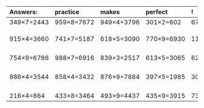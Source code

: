 | Answers: | practice | makes | perfect | ! |
| :--- | :--- | :--- | :--- | :--- |
| 349×7=2443 | 959×8=7672 | 949×4=3796 | 301×2=602 | 676×3=2028 | 
|   |   |   |   |   | 
|   |   |   |   |   | 
|   |   |   |   |   | 
| 915×4=3660 | 741×7=5187 | 618×5=3090 | 770×9=6930 | 115×2=230 | 
|   |   |   |   |   | 
|   |   |   |   |   | 
|   |   |   |   |   | 
|   |   |   |   |   | 
| 754×9=6786 | 988×7=6916 | 839×3=2517 | 613×5=3065 | 627×2=1254 | 
|   |   |   |   |   | 
|   |   |   |   |   | 
|   |   |   |   |   | 
|   |   |   |   |   | 
| 886×4=3544 | 858×4=3432 | 876×9=7884 | 397×5=1985 | 306×3=918 | 
|   |   |   |   |   | 
|   |   |   |   |   | 
|   |   |   |   |   | 
|   |   |   |   |   | 
| 216×4=864 | 433×8=3464 | 493×9=4437 | 435×9=3915 | 732×5=3660 | 
